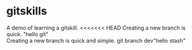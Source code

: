 # gitskills
A demo of learning a gitskill.
<<<<<<< HEAD
Creating a new branch is quick.
"hello git"  
Creating a new branch is quick and simple.
git branch dev"hello stash"  
